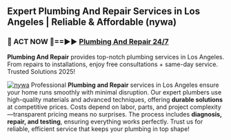 ## Expert Plumbing And Repair Services in Los Angeles | Reliable & Affordable (nywa)  

<h3>🚿 ACT NOW 🌟==►► <a href="https://tinyurl.com/2ne6vx2x" rel="nofollow">Plumbing And Repair 24/7</a></h3>

**Plumbing And Repair** provides top-notch plumbing services in Los Angeles. From repairs to installations, enjoy free consultations + same-day service. Trusted Solutions 2025!

[![nywa](https://i.imgur.com/4PFF4AK.jpeg)](https://tinyurl.com/2ne6vx2x)
Professional **Plumbing and Repair** services in Los Angeles ensure your home runs smoothly with minimal disruption. Our expert plumbers use high-quality materials and advanced techniques, offering **durable solutions** at competitive prices. Costs depend on labor, parts, and project complexity—transparent pricing means no surprises. The process includes **diagnosis, repair, and testing**, ensuring everything works perfectly. Trust us for reliable, efficient service that keeps your plumbing in top shape!